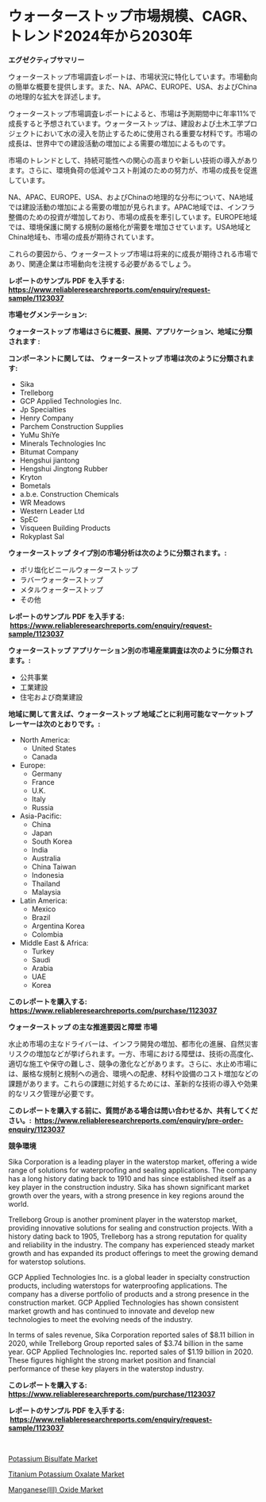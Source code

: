 <p><h1>ウォーターストップ市場規模、CAGR、トレンド2024年から2030年</h1></p><p><strong>エグゼクティブサマリー</strong></p>
<p><p>ウォーターストップ市場調査レポートは、市場状況に特化しています。市場動向の簡単な概要を提供します。また、NA、APAC、EUROPE、USA、およびChinaの地理的な拡大を詳述します。</p><p>ウォーターストップ市場調査レポートによると、市場は予測期間中に年率11%で成長すると予想されています。ウォーターストップは、建設および土木工学プロジェクトにおいて水の浸入を防止するために使用される重要な材料です。市場の成長は、世界中での建設活動の増加による需要の増加によるものです。</p><p>市場のトレンドとして、持続可能性への関心の高まりや新しい技術の導入があります。さらに、環境負荷の低減やコスト削減のための努力が、市場の成長を促進しています。</p><p>NA、APAC、EUROPE、USA、およびChinaの地理的な分布について、NA地域では建設活動の増加による需要の増加が見られます。APAC地域では、インフラ整備のための投資が増加しており、市場の成長を牽引しています。EUROPE地域では、環境保護に関する規制の厳格化が需要を増加させています。USA地域とChina地域も、市場の成長が期待されています。</p><p>これらの要因から、ウォーターストップ市場は将来的に成長が期待される市場であり、関連企業は市場動向を注視する必要があるでしょう。</p></p>
<p><strong>レポートのサンプル PDF を入手する: <a href="https://www.reliableresearchreports.com/enquiry/request-sample/1123037">https://www.reliableresearchreports.com/enquiry/request-sample/1123037</a></strong></p>
<p><strong>市場セグメンテーション:</strong></p>
<p><strong> ウォーターストップ 市場はさらに概要、展開、アプリケーション、地域に分類されます :</strong></p>
<p><strong>コンポーネントに関しては、 ウォーターストップ 市場は次のように分類されます: &nbsp;</strong></p>
<p><ul><li>Sika</li><li>Trelleborg</li><li>GCP Applied Technologies Inc.</li><li>Jp Specialties</li><li>Henry Company</li><li>Parchem Construction Supplies</li><li>YuMu ShiYe</li><li>Minerals Technologies Inc</li><li>Bitumat Company</li><li>Hengshui jiantong</li><li>Hengshui Jingtong Rubber</li><li>Kryton</li><li>Bometals</li><li>a.b.e. Construction Chemicals</li><li>WR Meadows</li><li>Western Leader Ltd</li><li>SpEC</li><li>Visqueen Building Products</li><li>Rokyplast Sal</li></ul></p>
<p><strong> ウォーターストップ タイプ別の市場分析は次のように分類されます。:</strong></p>
<p><ul><li>ポリ塩化ビニールウォーターストップ</li><li>ラバーウォーターストップ</li><li>メタルウォーターストップ</li><li>その他</li></ul></p>
<p><strong>レポートのサンプル PDF を入手する: &nbsp;<a href="https://www.reliableresearchreports.com/enquiry/request-sample/1123037">https://www.reliableresearchreports.com/enquiry/request-sample/1123037</a></strong></p>
<p><strong> ウォーターストップ アプリケーション別の市場産業調査は次のように分類されます。:</strong></p>
<p><ul><li>公共事業</li><li>工業建設</li><li>住宅および商業建設</li></ul></p>
<p><strong>地域に関して言えば、ウォーターストップ 地域ごとに利用可能なマーケットプレーヤーは次のとおりです。:</strong></p>
<p><ul>
    <li>
        North America:
        <ul>
            <li>United States</li>
            <li>Canada</li>
        </ul>
    </li>
    <li>
        Europe:
        <ul>
            <li>Germany</li>
            <li>France</li>
            <li>U.K.</li>
            <li>Italy</li>
            <li>Russia</li>
        </ul>
    </li>
    <li>
        Asia-Pacific:
        <ul>
            <li>China</li>
            <li>Japan</li>
            <li>South Korea</li>
            <li>India</li>
            <li>Australia</li>
            <li>China Taiwan</li>
            <li>Indonesia</li>
            <li>Thailand</li>
            <li>Malaysia</li>
        </ul>
    </li>
    <li>
        Latin America:
        <ul>
            <li>Mexico</li>
            <li>Brazil</li>
            <li>Argentina Korea</li>
            <li>Colombia</li>
        </ul>
    </li>
    <li>
        Middle East & Africa:
        <ul>
            <li>Turkey</li>
            <li>Saudi</li>
            <li>Arabia</li>
            <li>UAE</li>
            <li>Korea</li>
        </ul>
    </li>
    </ul></p>
<p><strong>このレポートを購入する: &nbsp;<a href="https://www.reliableresearchreports.com/purchase/1123037">https://www.reliableresearchreports.com/purchase/1123037</a></strong></p>
<p><strong>ウォーターストップ の主な推進要因と障壁 市場</strong></p>
<p><p>水止め市場の主なドライバーは、インフラ開発の増加、都市化の進展、自然災害リスクの増加などが挙げられます。一方、市場における障壁は、技術の高度化、適切な施工や保守の難しさ、競争の激化などがあります。さらに、水止め市場には、厳格な規制と規制への適合、環境への配慮、材料や設備のコスト増加などの課題があります。これらの課題に対処するためには、革新的な技術の導入や効果的なリスク管理が必要です。</p></p>
<p><strong>このレポートを購入する前に、質問がある場合は問い合わせるか、共有してください。:&nbsp; <a href="https://www.reliableresearchreports.com/enquiry/pre-order-enquiry/1123037">https://www.reliableresearchreports.com/enquiry/pre-order-enquiry/1123037</a></strong></p>
<p><strong>競争環境</strong></p>
<p><p>Sika Corporation is a leading player in the waterstop market, offering a wide range of solutions for waterproofing and sealing applications. The company has a long history dating back to 1910 and has since established itself as a key player in the construction industry. Sika has shown significant market growth over the years, with a strong presence in key regions around the world.</p><p>Trelleborg Group is another prominent player in the waterstop market, providing innovative solutions for sealing and construction projects. With a history dating back to 1905, Trelleborg has a strong reputation for quality and reliability in the industry. The company has experienced steady market growth and has expanded its product offerings to meet the growing demand for waterstop solutions.</p><p>GCP Applied Technologies Inc. is a global leader in specialty construction products, including waterstops for waterproofing applications. The company has a diverse portfolio of products and a strong presence in the construction market. GCP Applied Technologies has shown consistent market growth and has continued to innovate and develop new technologies to meet the evolving needs of the industry.</p><p>In terms of sales revenue, Sika Corporation reported sales of $8.11 billion in 2020, while Trelleborg Group reported sales of $3.74 billion in the same year. GCP Applied Technologies Inc. reported sales of $1.19 billion in 2020. These figures highlight the strong market position and financial performance of these key players in the waterstop industry.</p></p>
<p><strong>このレポートを購入する: &nbsp; <a href="https://www.reliableresearchreports.com/purchase/1123037">https://www.reliableresearchreports.com/purchase/1123037</a></strong></p>
<p><strong>レポートのサンプル PDF を入手する: &nbsp;<a href="https://www.reliableresearchreports.com/enquiry/request-sample/1123037">https://www.reliableresearchreports.com/enquiry/request-sample/1123037</a></strong><strong></strong></p>
<p>&nbsp;</p>
<p><p><a href="https://view.publitas.com/reportprime-1/potassium-bisulfate-market-analysis-and-market-size-global-industry-overview-market-segmentation-and-forecast-2023-to-2030/">Potassium Bisulfate Market</a></p><p><a href="https://view.publitas.com/reportprime-1/titanium-potassium-oxalate-market-analysis-examines-its-scope-on-growth-opportunities-and-forecasted-trends-spanning-from-2023-to-2030/">Titanium Potassium Oxalate Market</a></p><p><a href="https://view.publitas.com/reportprime-1/manganese-iii-oxide-market-size-global-industry-overview-market-segmentation-and-forecast-2023-to-2030/">Manganese(III) Oxide Market</a></p></p>